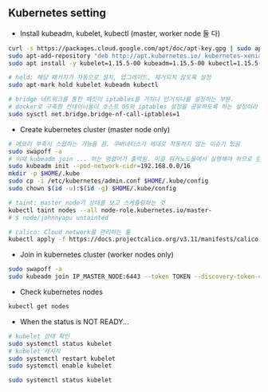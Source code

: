 ## Kubernetes setting

* Install kubeadm, kubelet, kubectl (master, worker node 둘 다)

```bash
curl -s https://packages.cloud.google.com/apt/doc/apt-key.gpg | sudo apt-key add
sudo apt-add-repository "deb http://apt.kubernetes.io/ kubernetes-xenial main"
sudo apt install -y kubelet=1.15.5-00 kubeadm=1.15.5-00 kubectl=1.15.5-00

# hold: 해당 패키지가 자동으로 설치, 업그레이드, 제거되지 않도록 설정
sudo apt-mark hold kubelet kubeadm kubectl

# bridge 네트워크를 통한 패킷이 iptables를 거치냐 안거치냐를 설정하는 부분.
# docker로 구축한 컨테이너들이 호스트 OS와 iptables 설정을 공유하도록 하는 설정이라 생각하면 될듯
sudo sysctl net.bridge.bridge-nf-call-iptables=1
```

* Create kubernetes cluster (master node only)
```bash
# 메모리 부족시 스왑하는 기능을 끔. 쿠버네티스가 제대로 작동하지 않는 이슈가 있음
sudo swapoff -a
# 이때 kubeadm join ... 하는 명령어가 출력됨. 이걸 워커노드들에서 실행해야 하므로 얻어둘 것.
sudo kubeadm init --pod-network-cidr=192.168.0.0/16
mkdir -p $HOME/.kube
sudo cp -i /etc/kubernetes/admin.conf $HOME/.kube/config
sudo chown $(id -u):$(id -g) $HOME/.kube/config

# taint: master node가 상태를 보고 스케쥴링하는 것
kubectl taint nodes --all node-role.kubernetes.io/master-
# $ node/johnnyapu untainted

# calico: Cloud network를 관리하는 툴
kubectl apply -f https://docs.projectcalico.org/v3.11/manifests/calico.yaml
```

* Join in kubernetes cluster (worker nodes only)
```bash
sudo swapoff -a
sudo kubeadm join IP_MASTER_NODE:6443 --token TOKEN --discovery-token-ca-cert-hash sha256:HASH_VALUE
```

* Check kubernetes nodes
```bash
kubectl get nodes
```

* When the status is NOT READY...
```bash
# kubelet 상태 확인
sudo systemctl status kubelet
# kubelet 재시작
sudo systemctl restart kubelet
sudo systemctl enable kubelet

sudo systemctl status kubelet